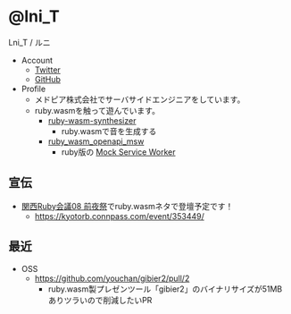 # @lni_T

Lni_T / ルニ

- Account
  - [Twitter](https://x.com/lni_T)
  - [GitHub](https://github.com/lnit)
- Profile
  - メドピア株式会社でサーバサイドエンジニアをしています。
  - ruby.wasmを触って遊んでいます。
    - [ruby-wasm-synthesizer](https://github.com/lnit/ruby-wasm-synthesizer)
      - ruby.wasmで音を生成する
    - [ruby_wasm_openapi_msw](https://github.com/lnit/ruby_wasm_openapi_msw)
      - ruby版の [Mock Service Worker](https://mswjs.io)

## 宣伝

- [関西Ruby会議08 前夜祭](https://regional.rubykaigi.org/kansai08/speakers)でruby.wasmネタで登壇予定です！
  - https://kyotorb.connpass.com/event/353449/

## 最近

- OSS
  - https://github.com/youchan/gibier2/pull/2
    - ruby.wasm製プレゼンツール「gibier2」のバイナリサイズが51MBありツラいので削減したいPR
